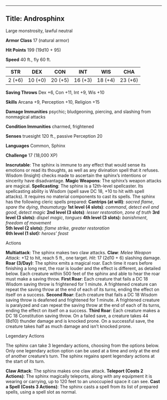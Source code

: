 -------------------------
Title: Androsphinx
-------------------------


Large monstrosity, lawful neutral

**Armor Class** 17 (natural armor)

**Hit Points** 199 (19d10 + 95)

**Speed** 40 ft., fly 60 ft.

  STR|         DEX|         CON|         INT|         WIS|         CHA
  -----------| -----------| -----------| -----------| -----------| -----------|
   2 (+6)   | 10 (+0)   | 20 (+5)   | 16 (+3)   | 18 (+4)   | 23 (+6)

**Saving Throws** Dex +6, Con +11, Int +9, Wis +10

**Skills** Arcana +9, Perception +10, Religion +15

**Damage Immunities** psychic; bludgeoning, piercing, and slashing from
nonmagical attacks

**Condition Immunities** charmed, frightened

**Senses** truesight 120 ft., passive Perception 20

**Languages** Common, Sphinx

**Challenge** 17 (18,000 XP)


**Inscrutable**: The sphinx is immune to any effect that would sense its
emotions or read its thoughts, as well as any divination spell that it
refuses. Wisdom (Insight) checks made to ascertain the sphinx’s
intentions or sincerity have disadvantage.
**Magic Weapons**: The sphinx’s weapon attacks are magical.
**Spellcasting**: The sphinx is a 12th-level spellcaster. Its
spellcasting ability is Wisdom (spell save DC 18, +10 to hit with spell
attacks). It requires no material components to cast its spells. The
sphinx has the following cleric spells prepared:
**Cantrips (at will)**: *sacred flame*, *spare the dying*,
    *thaumaturgy*
**1st level (4 slots)**: *command*, *detect evil and good*, *detect
    magic*
**2nd level (3 slots)**: *lesser restoration*, *zone of truth*
**3rd level (3 slots):** *dispel magic*, *tongues*
**4th level (3 slots):** *banishment*, *freedom of movement*\
**5th level (2 slots):** *flame strike*, *greater restoration*\
**6th level (1 slot):** *heroes’ feast*


Actions

**Multiattack**: The sphinx makes two claw attacks.
**Claw**: *Melee Weapon Attack*: +12 to hit, reach 5 ft.,
    one target. *Hit*: 17 (2d10 + 6) slashing damage.
**Roar (3/Day)**: The sphinx emits a magical roar. Each time it
    roars before finishing a long rest, the roar is louder and the
    effect is different, as detailed below. Each creature within 500
    feet of the sphinx and able to hear the roar must make a
    saving throw.
**First Roar**: Each creature that fails a DC 18 Wisdom saving throw
    is frightened for 1 minute. A frightened creature can repeat the
    saving throw at the end of each of its turns, ending the effect on
    itself on a success.
**Second Roar**: Each creature that fails a DC 18 Wisdom saving
    throw is deafened and frightened for 1 minute. A frightened creature
    is paralyzed and can repeat the saving throw at the end of each of
    its turns, ending the effect on itself on a success.
**Third Roar**: Each creature makes a DC 18 Constitution
    saving throw. On a failed save, a creature takes 44 (8d10) thunder
    damage and is knocked prone. On a successful save, the creature
    takes half as much damage and isn’t knocked prone.


Legendary Actions

The sphinx can take 3 legendary actions, choosing from the options
below. Only one legendary action option can be used at a time and only
at the end of another creature’s turn. The sphinx regains spent
legendary actions at the start of its turn.

**Claw Attack**: The sphinx makes one claw attack.
**Teleport (Costs 2 Actions)**: The sphinx magically teleports,
    along with any equipment it is wearing or carrying, up to 120 feet
    to an unoccupied space it can see.
**Cast a Spell (Costs 3 Actions)**: The sphinx casts a spell from
    its list of prepared spells, using a spell slot as normal.

